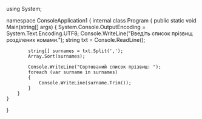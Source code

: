 using System;

namespace ConsoleApplication1
{
    internal class Program
    {
        public static void Main(string[] args)
        {
            System.Console.OutputEncoding = System.Text.Encoding.UTF8;
            Console.WriteLine("Введіть список прізвищ розділених комами.");
            string txt = Console.ReadLine();

            string[] surnames = txt.Split(',');
            Array.Sort(surnames);
            
            Console.WriteLine("Сортований список прізвищ: ");
            foreach (var surname in surnames)
            {
                Console.WriteLine(surname.Trim());
            }
        }
    }
}
